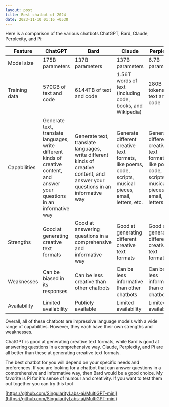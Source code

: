 ```yaml
---
layout: post
title: Best chatbot of 2024
date: 2023-11-10 01:16 +0530
---
```


Here is a comparison of the various chatbots ChatGPT, Bard, Claude, Perplexity, and Pi:

| Feature | ChatGPT | Bard | Claude | Perplexity | Pi |
|---|---|---|---|---|---|
| Model size | 175B parameters | 137B parameters | 137B parameters | 6.7B parameters | 6.7B parameters |
| Training data | 570GB of text and code | 6144TB of text and code | 1.56T words of text (including code, books, and Wikipedia) | 280B tokens of text and code | 280B tokens of text and code |
| Capabilities | Generate text, translate languages, write different kinds of creative content, and answer your questions in an informative way | Generate text, translate languages, write different kinds of creative content, and answer your questions in an informative way | Generate different creative text formats, like poems, code, scripts, musical pieces, email, letters, etc. | Generate different creative text formats, like poems, code, scripts, musical pieces, email, letters, etc. | Generate different creative text formats, like poems, code, scripts, musical pieces, email, letters, etc. |
| Strengths | Good at generating creative text formats | Good at answering questions in a comprehensive and informative way | Good at generating different creative text formats | Good at generating different creative text formats | Good at generating different creative text formats |
| Weaknesses | Can be biased in its responses | Can be less creative than other chatbots | Can be less informative than other chatbots | Can be less informative than other chatbots | Can be less informative than other chatbots |
| Availability | Limited availability | Publicly available | Limited availability | Limited availability | Limited availability |

Overall, all of these chatbots are impressive language models with a wide range of capabilities. However, they each have their own strengths and weaknesses. 

ChatGPT is good at generating creative text formats, while Bard is good at answering questions in a comprehensive way. Claude, Perplexity, and Pi are all better than these at generating creative text formats.

The best chatbot for you will depend on your specific needs and preferences. If you are looking for a chatbot that can answer questions in a comprehensive and informative way, then Bard would be a good choice.
My favorite is Pi for it's sense of humour and creativity. If you want to test them out together you can try this tool 

[https://github.com/SingularityLabs-ai/MultiGPT-mini](https://github.com/SingularityLabs-ai/MultiGPT-mini)


